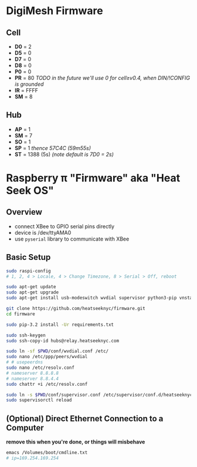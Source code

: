 # DigiMesh Firmware

## Cell
- **D0** = 2
- **D5** = 0
- **D7** = 0
- **D8** = 0
- **P0** = 0
- **PR** = 80 *TODO in the future we'll use 0 for cell≥v0.4, when DIN/!CONFIG is grounded*
- **IR** = FFFF
- **SM** = 8

## Hub
- **AP** = 1
- **SM** = 7
- **SO** = 1
- **SP** = 1 *thence 57C4C (59m55s)*
- **ST** = 1388 (5s) *(note default is 7D0 = 2s)*


# Raspberry π "Firmware" aka "Heat Seek OS"

## Overview
- connect XBee to GPIO serial pins directly
- device is /dev/ttyAMA0
- use `pyserial` library to communicate with XBee

## Basic Setup
```sh
sudo raspi-config
# 1, 2, 4 > Locale, 4 > Change Timezone, 8 > Serial > Off, reboot

sudo apt-get update
sudo apt-get upgrade
sudo apt-get install usb-modeswitch wvdial supervisor python3-pip vnstat

git clone https://github.com/heatseeknyc/firmware.git
cd firmware

sudo pip-3.2 install -Ur requirements.txt

sudo ssh-keygen
sudo ssh-copy-id hubs@relay.heatseeknyc.com

sudo ln -sf $PWD/conf/wvdial.conf /etc/
sudo nano /etc/ppp/peers/wvdial
# # usepeerdns
sudo nano /etc/resolv.conf
# nameserver 8.8.8.8
# nameserver 8.8.4.4
sudo chattr +i /etc/resolv.conf

sudo ln -s $PWD/conf/supervisor.conf /etc/supervisor/conf.d/heatseeknyc.conf
sudo supervisorctl reload
```

## (Optional) Direct Ethernet Connection to a Computer
**remove this when you're done, or things will misbehave**
```sh
emacs /Volumes/boot/cmdline.txt
# ip=169.254.169.254
```
